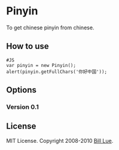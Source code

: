 Pinyin
=========

To get chinese pinyin from chinese.

How to use
----------

	#JS
	var pinyin = new Pinyin();
	alert(pinyin.getFullChars('你好中国'));

Options
-------

### Version 0.1

License
-------

MIT License. Copyright 2008-2010 [Bill Lue](http://moodemo.appspot.com/).
